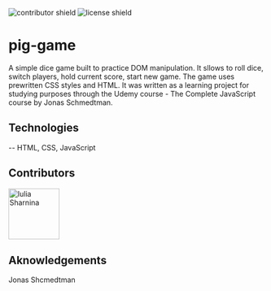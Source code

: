 ![contributor shield](https://img.shields.io/badge/Contributors-1-%23c24d89?style=for-the-badge)
![license shield](https://img.shields.io/badge/License-MIT-green?style=for-the-badge)

# pig-game

A simple dice game built to practice DOM manipulation. It sllows to roll dice, switch players, hold current score, start new game. The game uses prewritten CSS styles and HTML. It was written as a learning project for studying purposes through the Udemy course - The Complete JavaScript course by Jonas Schmedtman. 

## Technologies

-- HTML, CSS, JavaScript

## Contributors

<a href="https://github.com/julia-ediamond">
  <img src="https://github.com/julia-ediamond.png" alt="Iulia Sharnina" width="100"/>
</a>

## Aknowledgements
Jonas Shcmedtman
